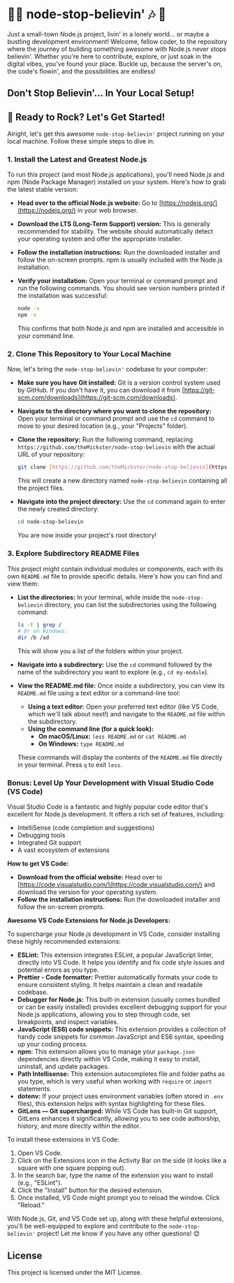 # 🎸🎶 node-stop-believin' 🎶 🥁

Just a small-town Node.js project, livin' in a lonely world... or maybe a bustling development environment! Welcome, fellow coder, to the repository where the journey of building something awesome with Node.js never stops believin'. Whether you're here to contribute, explore, or just soak in the digital vibes, you've found your place. Buckle up, because the server's on, the code's flowin', and the possibilities are endless!

## Don't Stop Believin'... In Your Local Setup!

## 🚀 Ready to Rock? Let's Get Started!

Alright, let's get this awesome `node-stop-believin'` project running on your local machine. Follow these simple steps to dive in:

### 1. Install the Latest and Greatest Node.js

To run this project (and most Node.js applications), you'll need Node.js and npm (Node Package Manager) installed on your system. Here's how to grab the latest stable version:

* **Head over to the official Node.js website:** Go to [https://nodejs.org/](https://nodejs.org/) in your web browser.
* **Download the LTS (Long-Term Support) version:** This is generally recommended for stability. The website should automatically detect your operating system and offer the appropriate installer.
* **Follow the installation instructions:** Run the downloaded installer and follow the on-screen prompts. npm is usually included with the Node.js installation.
* **Verify your installation:** Open your terminal or command prompt and run the following commands. You should see version numbers printed if the installation was successful:

    ```bash
    node -v
    npm -v
    ```

    This confirms that both Node.js and npm are installed and accessible in your command line.

### 2. Clone This Repository to Your Local Machine

Now, let's bring the `node-stop-believin'` codebase to your computer:

* **Make sure you have Git installed:** Git is a version control system used by GitHub. If you don't have it, you can download it from [https://git-scm.com/downloads](https://git-scm.com/downloads).
* **Navigate to the directory where you want to clone the repository:** Open your terminal or command prompt and use the `cd` command to move to your desired location (e.g., your "Projects" folder).
* **Clone the repository:** Run the following command, replacing `https://github.com/theMickster/node-stop-believin` with the actual URL of your repository:

    ```bash
    git clone [https://github.com/theMickster/node-stop-believin](https://github.com/theMickster/node-stop-believin)
    ```

    This will create a new directory named `node-stop-believin` containing all the project files.
* **Navigate into the project directory:** Use the `cd` command again to enter the newly created directory:

    ```bash
    cd node-stop-believin
    ```

    You are now inside your project's root directory!

### 3. Explore Subdirectory README Files

This project might contain individual modules or components, each with its own `README.md` file to provide specific details. Here's how you can find and view them:

* **List the directories:** In your terminal, while inside the `node-stop-believin` directory, you can list the subdirectories using the following command:

    ```bash
    ls -F | grep /
    # Or on Windows:
    dir /b /ad
    ```

    This will show you a list of the folders within your project.
* **Navigate into a subdirectory:** Use the `cd` command followed by the name of the subdirectory you want to explore (e.g., `cd my-module`).
* **View the README.md file:** Once inside a subdirectory, you can view its `README.md` file using a text editor or a command-line tool:

    * **Using a text editor:** Open your preferred text editor (like VS Code, which we'll talk about next!) and navigate to the `README.md` file within the subdirectory.
    * **Using the command line (for a quick look):**
        * **On macOS/Linux:** `less README.md` or `cat README.md`
        * **On Windows:** `type README.md`

    These commands will display the contents of the `README.md` file directly in your terminal. Press `q` to exit `less`.

### Bonus: Level Up Your Development with Visual Studio Code (VS Code)

Visual Studio Code is a fantastic and highly popular code editor that's excellent for Node.js development. It offers a rich set of features, including:

* IntelliSense (code completion and suggestions)
* Debugging tools
* Integrated Git support
* A vast ecosystem of extensions

**How to get VS Code:**

* **Download from the official website:** Head over to [https://code.visualstudio.com/](https://code.visualstudio.com/) and download the version for your operating system.
* **Follow the installation instructions:** Run the downloaded installer and follow the on-screen prompts.

**Awesome VS Code Extensions for Node.js Developers:**

To supercharge your Node.js development in VS Code, consider installing these highly recommended extensions:

* **ESLint:** This extension integrates ESLint, a popular JavaScript linter, directly into VS Code. It helps you identify and fix code style issues and potential errors as you type.
* **Prettier - Code formatter:** Prettier automatically formats your code to ensure consistent styling. It helps maintain a clean and readable codebase.
* **Debugger for Node.js:** This built-in extension (usually comes bundled or can be easily installed) provides excellent debugging support for your Node.js applications, allowing you to step through code, set breakpoints, and inspect variables.
* **JavaScript (ES6) code snippets:** This extension provides a collection of handy code snippets for common JavaScript and ES6 syntax, speeding up your coding process.
* **npm:** This extension allows you to manage your `package.json` dependencies directly within VS Code, making it easy to install, uninstall, and update packages.
* **Path Intellisense:** This extension autocompletes file and folder paths as you type, which is very useful when working with `require` or `import` statements.
* **dotenv:** If your project uses environment variables (often stored in `.env` files), this extension helps with syntax highlighting for these files.
* **GitLens — Git supercharged:** While VS Code has built-in Git support, GitLens enhances it significantly, allowing you to see code authorship, history, and more directly within the editor.

To install these extensions in VS Code:

1.  Open VS Code.
2.  Click on the Extensions icon in the Activity Bar on the side (it looks like a square with one square popping out).
3.  In the search bar, type the name of the extension you want to install (e.g., "ESLint").
4.  Click the "Install" button for the desired extension.
5.  Once installed, VS Code might prompt you to reload the window. Click "Reload."

With Node.js, Git, and VS Code set up, along with these helpful extensions, you'll be well-equipped to explore and contribute to the `node-stop-believin'` project! Let me know if you have any other questions! 😊

## License

This project is licensed under the MIT License.
